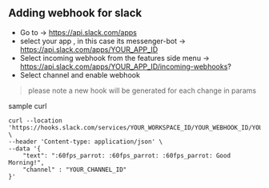 ## Adding webhook for slack


- Go to -> https://api.slack.com/apps
- select your app , in this case its messenger-bot -> https://api.slack.com/apps/YOUR_APP_ID
- Select incoming webhook from the features side menu -> https://api.slack.com/apps/YOUR_APP_ID/incoming-webhooks?
- Select channel and enable webhook

> please note a new hook will be generated for each change in params

sample curl

```
curl --location 'https://hooks.slack.com/services/YOUR_WORKSPACE_ID/YOUR_WEBHOOK_ID/YOUR_TOKEN' \
--header 'Content-type: application/json' \
--data '{
    "text": ":60fps_parrot: :60fps_parrot: :60fps_parrot: Good Morning!",
    "channel" : "YOUR_CHANNEL_ID"
}'
```

